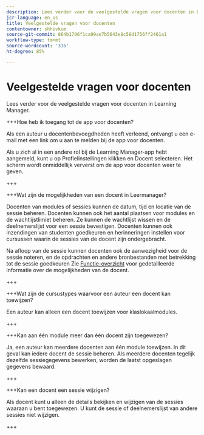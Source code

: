```yaml
---
description: Lees verder voor de veelgestelde vragen voor docenten in Learning Manager.
jcr-language: en_us
title: Veelgestelde vragen voor docenten
contentowner: shhivkum
source-git-commit: 864b1796f1ca99ae7b5643e8c58d1756ff2461a1
workflow-type: tm+mt
source-wordcount: '316'
ht-degree: 85%

---
```




# Veelgestelde vragen voor docenten

Lees verder voor de veelgestelde vragen voor docenten in Learning Manager.

+++Hoe heb ik toegang tot de app voor docenten?

Als een auteur u docentenbevoegdheden heeft verleend, ontvangt u een e-mail met een link om u aan te melden bij de app voor docenten.

Als u zich al in een andere rol bij de Learning Manager-app hebt aangemeld, kunt u op Profielinstellingen klikken en Docent selecteren. Het scherm wordt onmiddellijk ververst om de app voor docenten weer te geven.

+++

+++Wat zijn de mogelijkheden van een docent in Leermanager?

Docenten van modules of sessies kunnen de datum, tijd en locatie van de sessie beheren. Docenten kunnen ook het aantal plaatsen voor modules en de wachtlijstlimiet beheren. Ze kunnen de wachtlijst wissen en de deelnemerslijst voor een sessie bevestigen. Docenten kunnen ook inzendingen van studenten goedkeuren en herinneringen instellen voor cursussen waarin de sessies van de docent zijn ondergebracht.

Na afloop van de sessie kunnen docenten ook de aanwezigheid voor de sessie noteren, en de opdrachten en andere bronbestanden met betrekking tot de sessie goedkeuren Zie [Functie-overzicht](feature-summary/modules.md) voor gedetailleerde informatie over de mogelijkheden van de docent.

+++

+++Wat zijn de cursustypes waarvoor een auteur een docent kan toewijzen?

Een auteur kan alleen een docent toewijzen voor klaslokaalmodules.

+++

+++Kan aan één module meer dan één docent zijn toegewezen?

Ja, een auteur kan meerdere docenten aan één module toewijzen. In dit geval kan iedere docent de sessie beheren. Als meerdere docenten tegelijk dezelfde sessiegegevens bewerken, worden de laatst opgeslagen gegevens bewaard.

+++

+++Kan een docent een sessie wijzigen?

Als docent kunt u alleen de details bekijken en wijzigen van de sessies waaraan u bent toegewezen. U kunt de sessie of deelnemerslijst van andere sessies niet wijzigen.

+++

